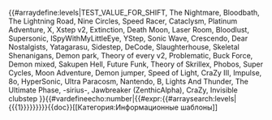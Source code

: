 {{#arraydefine:levels|TEST_VALUE_FOR_SHIFT,
The Nightmare,
Bloodbath,
The Lightning Road,
Nine Circles,
Speed Racer,
Cataclysm,
Platinum Adventure,
X,
Xstep v2,
Extinction,
Death Moon,
Laser Room,
Bloodlust,
Supersonic,
ISpyWithMyLittleEye,
YStep,
Sonic Wave,
Crescendo,
Dear Nostalgists,
Yatagarasu,
Sidestep,
DeCode,
Slaughterhouse,
Skeletal Shenanigans,
Demon park,
Theory of every v2,
Problematic,
Buck Force,
Demon mixed,
Sakupen Hell,
Future Funk,
Theory of Skrillex,
Phobos,
Super Cycles,
Moon Adventure,
Demon jumper,
Speed of Light,
CraZy III,
Impulse,
8o,
HyperSonic,
Ultra Paracosm,
Nantendo,
B,
Lights And Thunder,
The Ultimate Phase,
-sirius-,
Jawbreaker (ZenthicAlpha),
CraZy,
Invisible clubstep
}}{{#vardefineecho:number|{{#expr:{{#arraysearch:levels|{{{1}}}}}}}}}<noinclude>{{doc}}[[Категория:Информационные шаблоны]]</noinclude>